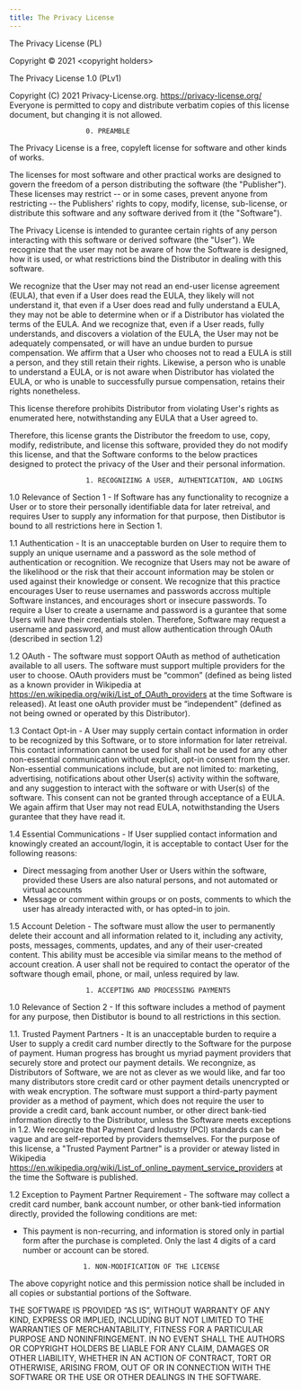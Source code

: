 ```yaml
---
title: The Privacy License
---
```


The Privacy License (PL)

Copyright © 2021 \<copyright holders\>

The Privacy License 1.0 (PLv1)

Copyright (C) 2021 Privacy-License.org. <https://privacy-license.org/>
Everyone is permitted to copy and distribute verbatim copies
of this license document, but changing it is not allowed.

                       0. PREAMBLE

  The Privacy License is a free, copyleft license for
software and other kinds of works.

  The licenses for most software and other practical works are designed
to govern the freedom of a person distributing the software (the "Publisher"). These licenses may restrict -- or in some cases, prevent anyone from restricting -- the Publishers' rights to copy, modify, license, sub-license, or distribute this software and any software derived from it (the "Software").

  The Privacy License is intended to gurantee certain rights of any person 
interacting with this software or derived software (the "User"). We recognize
that the user may not be aware of how the Software is designed, how it is used,
or what restrictions bind the Distributor in dealing with this software.

  We recognize that the User may not read an end-user license agreement
(EULA), that even if a User does read the EULA, they likely will not understand
it, that even if a User does read and fully understand a EULA, they may not be
able to determine when or if a Distributor has violated the terms of the EULA.
And we recognize that, even if a User reads, fully understands, and discovers
a violation of the EULA, the User may not be adequately compensated, or will
have an undue burden to pursue compensation. We affirm that a User who chooses
not to read a EULA is still a person, and they still retain their rights. Likewise,
a person who is unable to understand a EULA, or is not aware when Distributor has
violated the EULA, or who is unable to successfully pursue compensation,
retains their rights nonetheless.

  This license therefore prohibits
Distributor from violating User's rights as enumerated here, notwithstanding
any EULA that a User agreed to. 

  Therefore, this license grants the Distributor the freedom to use, copy,
modify, redistribute, and license this software, provided they do not modify
this license, and that the Software conforms to the below practices designed
to protect the privacy of the User and their personal information.

                       1. RECOGNIZING A USER, AUTHENTICATION, AND LOGINS
  
  1.0 Relevance of Section 1 - If Software has any functionality to recognize a User or to store their personally identifiable
data for later retreival, and requires User to supply any information for that purpose,
then Distibutor is bound to all restrictions here in Section 1.

  1.1 Authentication - It is an unacceptable burden on User to require them to supply an unique username and a 
password as the sole method of authentication or recognition. We recognize that Users may not 
be aware of the likelihood or the risk that their account information may be stolen or used
against their knowledge or consent. We recognize that this practice encourages User to reuse
usernames and passwords accross multiple Software instances, and encourages short or insecure 
passwords. To require a User to create a username and password is a gurantee that some Users
will have their credentials stolen. Therefore, Software may request a username and password,
and must allow authentication through OAuth (described in section 1.2)

  1.2 OAuth - The software must sopport OAuth as method of authetication available to all users. The
software must support multiple providers for the user to choose. OAuth providers must be “common”
(defined as being listed as a known provider in Wikipedia at https://en.wikipedia.org/wiki/List_of_OAuth_providers
at the time Software is released). At least one oAuth provider must be “independent” (defined as not being owned or
operated by this Distributor).

  1.3 Contact Opt-in - A User may supply certain contact information in order to be recognized by
this Software, or to store information for later retreival. This contact information
cannot be used for shall not be used for any other non-essential communication without explicit, opt-in consent from the user. Non-essential communications include, but are not limited to: marketing, advertising, notifications about other User(s) activity within the software, and any suggestion to interact with the software or with User(s) of the software. This consent can not be granted through acceptance of a EULA. We again
affirm that User may not read EULA, notwithstanding the Users gurantee that they have read it.

  1.4 Essential Communications - If User supplied contact information and knowingly created an account/login, it is acceptable to contact User for the following reasons:
  * Direct messaging from another User or Users within the software, provided these Users are also natural persons, and not automated or virtual accounts
  * Message or comment within groups or on posts, comments to which the user has already interacted with, or has opted-in to join.

  1.5 Account Deletion - The software must allow the user to permanently delete their account and all information related to it, including any activity, posts, messages, comments, updates, and any of their user-created content. This ability must be accesible via similar means to the method of account creation. A user shall not be required to contact the operator of the software though email, phone, or mail, unless required by law. 

                       1. ACCEPTING AND PROCESSING PAYMENTS

  1.0 Relevance of Section 2 - If this software includes a method of payment for any purpose, then Distibutor is bound to all restrictions in this section.

  1.1. Trusted Payment Partners - It is an unacceptable burden to require a User to supply a credit card number directly to the Software for the purpose of payment. Human progress has brought us myriad payment providers that securely store and protect our payment details. We recongnize, as Distributors of Software, we are not as clever as we would like, and far too many distributors store credit card or other payment details unencrypted or with weak encryption. The software must support a third-party payment provider as a method of payment, which does not require the user to provide a credit card, bank account number, or other direct bank-tied information directly to the Distributor, unless the Software meets exceptions in 1.2. We recognize that Payment Card Industry (PCI) standards can be vague and are self-reported by providers themselves. For the purpose of this license, a "Trusted Payment Partner" is a provider or ateway listed in Wikipedia https://en.wikipedia.org/wiki/List_of_online_payment_service_providers at the time the Software is published.

  1.2 Exception to Payment Partner Requirement - The software may collect a credit card number, bank account number, or other bank-tied information directly, provided the following conditions are met:
  * This payment is non-recurring, and information is stored only in partial form after the purchase is completed. Only the last 4 digits of a card number or account can be stored.

                       1. NON-MODIFICATION OF THE LICENSE

The above copyright notice and this permission notice shall be included in all copies or substantial portions of the Software.

THE SOFTWARE IS PROVIDED “AS IS”, WITHOUT WARRANTY OF ANY KIND, EXPRESS OR IMPLIED, INCLUDING BUT NOT LIMITED TO THE WARRANTIES OF MERCHANTABILITY, FITNESS FOR A PARTICULAR PURPOSE AND NONINFRINGEMENT. IN NO EVENT SHALL THE AUTHORS OR COPYRIGHT HOLDERS BE LIABLE FOR ANY CLAIM, DAMAGES OR OTHER LIABILITY, WHETHER IN AN ACTION OF CONTRACT, TORT OR OTHERWISE, ARISING FROM, OUT OF OR IN CONNECTION WITH THE SOFTWARE OR THE USE OR OTHER DEALINGS IN THE SOFTWARE.

